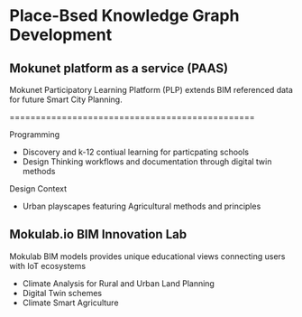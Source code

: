 # Place-Bsed Knowledge Graph Development

## Mokunet platform as a service (PAAS)

Mokunet Participatory Learning Platform (PLP) extends BIM referenced data for future Smart City Planning.

===============================================

Programming
- Discovery and k-12 contiual learning for particpating schools
- Design Thinking workflows and documentation through digital twin methods

Design Context
- Urban playscapes featuring Agricultural methods and principles

## Mokulab.io BIM Innovation Lab

Mokulab BIM models provides unique educational views connecting users with IoT ecosystems

- Climate Analysis for Rural and Urban Land Planning
- Digital Twin schemes
- Climate Smart Agriculture
